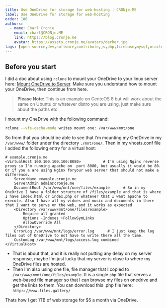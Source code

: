 ```yaml
---
title: Use OneDrive for storage for web-hosting | CRONje.ME
label: Use OneDrive for storage for web-hosting
order: 100
authors:
  - name: Charl Cronje
    email: charl@CRONje.ME
    link: https://blog.cronje.me
    avatar: https://assets.cronje.me/avatars/darker.jpg
tags: [open source,dev,software,contribute,js,php,firebase,mysql,oracle,log]
---
```

<script type="text/javascript">(function(w,s){var e=document.createElement("script");e.type="text/javascript";e.async=true;e.src="https://cdn.pagesense.io/js/webally/f2527eebee974243853bcd47b32631f4.js";var x=document.getElementsByTagName("script")[0];x.parentNode.insertBefore(e,x);})(window,"script");</script>

## Before you start

I did a doc about using `rclone` to mount your OneDrive to your linux server here: [Mount OneDrive to Server](./mountOneDrive.md). Make sure you understand how to mount your OneDrive, then continue from here.

> **Please Note:** This is an example on CentoOS 8 but will work about the same on Ubuntu or whatever distro you are using, just make sure about the paths etc.

I mount my OneDrive with the following command:

```sh
rclone --vfs-cache-mode writes mount one: /var/www/mnt/one
```

So from that you should be able to see that I'm mounting my OneDrive in my `/var/www/` folder under the directory `./mnt/one/`. Then in my vhosts.conf file I added the following entry for a virtual host:

```
# example.cronje.me
<VirtualHost 100.100.100.100:8080>          # I'm using Nginx reverse proxy so I'm running apache on  port 8080, but usually it would be 80. Or if you a are using Nginx foryour web server that should not make a difference.
    ServerName example.cronje.me
    ServerAdmin admin@cronje.me
    DocumentRoot /var/www/mnt/one/files/example      # So in my OneDrive I have a folder structure of /files/example and that is where I have index.html or index.php or whatever that I want apache to execute. Also I have all my vidoes and music and documents in there that I want to serve on the web, and it works as expected
    <Directory /var/www/mnt/one/files/example>
        Require all granted
        Options -Indexes +FollowSymLinks
        AllowOverride All
    </Directory>
    ErrorLog /var/www/mnt/logs/error.log      # I just keep the log files out of OneDrive to not have to write there all the time.
    CustomLog /var/www/mnt/logs/access.log combined 
</VirtualHost>
```

- That is about that, and it is really not putting any delay on my server response, maybe I'm just lucky that my server is close to where my OneDrive files are hosted.
- Then I'm also using one file, file manager that I copied to `/var/www/mmnt/one/files/example`. It is a single `php`
file that serves a web-based file manager so that I can browse my files on onedrive and get the links to them. You can download this .php file here: `https://www.files.gallery/`

 Thats how I get 1TB of web storage for $5 a month via OneDrive.